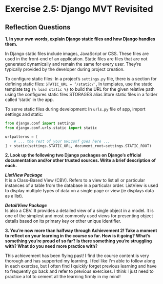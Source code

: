 # Exercise 2.5: Django MVT Revisited

## Reflection Questions

**1. In your own words, explain Django static files and how Django handles them.**

In Django static files include images, JavaScript or CSS. These files are used in the front-end of an application. Static files are files that are not generated dynamically and remain the same for every user. They’re typically provided by the developer during project creation.

To configure static files:
In a project’s `settings.py` file, there is a section for defining static files: `STATIC_URL = ‘/static/‘`, 
In templates, use the static template tag `{% load static %}` to build the URL for the given relative path using the configures static files STORAGES alias
Store static files in a folder called ‘static’ in the app.

To serve static files during development:
In `urls.py` file of app, import settings and static:
``` python
from django.conf import settings
from django.conf.urls.static import static

urlpatterns = [
    # ... the rest of your URLconf goes here ...
] + static(settings.STATIC_URL, document_root=settings.STATIC_ROOT)
```

**2. Look up the following two Django packages on Django’s official documentation and/or other trusted sources. Write a brief description of each.**

***ListView Package***  
It is a Class-Based View (CBV). Refers to a view to list all or particular instances of a table from the database in a particular order. ListView is used to display multiple types of data on a single page or view (ie displays data as a list). 

***DetailView Package***  
Is also a CBV. It provides a detailed view of a single object in a model. It is one of the simplest and most commonly used views for presenting object details based on its primary key or other unique identifier.

**3. You’re now more than halfway through Achievement 2! Take a moment to reflect on your learning in the course so far. How is it going? What’s something you’re proud of so far? Is there something you’re struggling with? What do you need more practice with?**  

This achievement has been flying past! I find the course content is very thorough and has supported my learning. I feel like I'm able to follow along in each exercise, but I often find I quickly forget previous learning and have to frequently go back and refer to previous exercises.  I think I just need to practice a lot to cement all the learning firmly in my mind!
